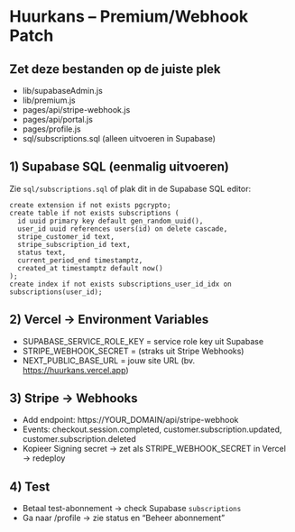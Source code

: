 # Huurkans – Premium/Webhook Patch

## Zet deze bestanden op de juiste plek
- lib/supabaseAdmin.js
- lib/premium.js
- pages/api/stripe-webhook.js
- pages/api/portal.js
- pages/profile.js
- sql/subscriptions.sql (alleen uitvoeren in Supabase)

## 1) Supabase SQL (eenmalig uitvoeren)
Zie `sql/subscriptions.sql` of plak dit in de Supabase SQL editor:
```
create extension if not exists pgcrypto;
create table if not exists subscriptions (
  id uuid primary key default gen_random_uuid(),
  user_id uuid references users(id) on delete cascade,
  stripe_customer_id text,
  stripe_subscription_id text,
  status text,
  current_period_end timestamptz,
  created_at timestamptz default now()
);
create index if not exists subscriptions_user_id_idx on subscriptions(user_id);
```

## 2) Vercel → Environment Variables
- SUPABASE_SERVICE_ROLE_KEY = service role key uit Supabase
- STRIPE_WEBHOOK_SECRET = (straks uit Stripe Webhooks)
- NEXT_PUBLIC_BASE_URL = jouw site URL (bv. https://huurkans.vercel.app)

## 3) Stripe → Webhooks
- Add endpoint: https://YOUR_DOMAIN/api/stripe-webhook
- Events: checkout.session.completed, customer.subscription.updated, customer.subscription.deleted
- Kopieer Signing secret → zet als STRIPE_WEBHOOK_SECRET in Vercel → redeploy

## 4) Test
- Betaal test-abonnement → check Supabase `subscriptions`
- Ga naar /profile → zie status en “Beheer abonnement”
